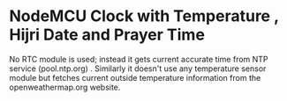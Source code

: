 
# NodeMCU Clock with Temperature , Hijri Date and Prayer Time

No RTC module is used; instead it gets current accurate time from NTP service (pool.ntp.org) . Similarly it doesn't use any temperature sensor module but fetches current outside temperature information from the openweathermap.org website.
